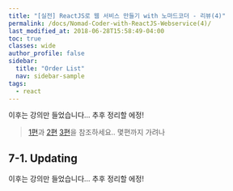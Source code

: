 ```yaml
---
title: "[실전] ReactJS로 웹 서비스 만들기 with 노마드코더 - 리뷰(4)"
permalink: /docs/Nomad-Coder-with-ReactJS-Webservice(4)/
last_modified_at: 2018-06-28T15:58:49-04:00
toc: true
classes: wide
author_profile: false
sidebar:
  title: "Order List"
  nav: sidebar-sample
tags:
  - react
---
```


이후는 강의만 들었습니다... 추후 정리할 에정!

> [1편]( /docs/Nomad-Coder-with-ReactJS-Webservice(1))과 [2편](https://H-Noah.github.io//docs/Nomad-Coder-with-ReactJS-Webservice(2)/) [3편](https://H-Noah.github.io//docs/Nomad-Coder-with-ReactJS-Webservice(3)/)을 참조하세요.. 몇편까지 가려나

## 7-1. Updating

  이후는 강의만 들었습니다... 추후 정리할 에정!
